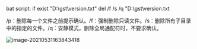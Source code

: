 bat script: if exist "D:\\gst\\version.txt" del /f /s /q "D:\\gst\\version.txt

/p：删除每一个文件之前提示确认。/f：强制删除只读文件。/s：删除所有子目录中的指定的文件。/q：安静模式，删除全局通配符时，不要求确认。

![image-20210531163843418](C:\Users\may-k\AppData\Roaming\Typora\typora-user-images\image-20210531163843418.png)